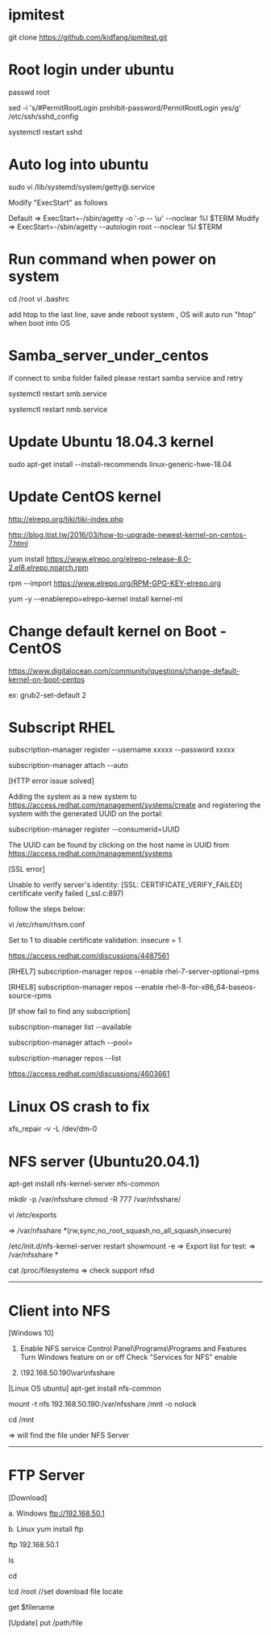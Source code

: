 # ipmitest
git clone https://github.com/kidfang/ipmitest.git

# Root login under ubuntu
passwd root

sed -i 's/#PermitRootLogin prohibit-password/PermitRootLogin yes/g' /etc/ssh/sshd_config

systemctl restart sshd 

# Auto log into ubuntu

sudo vi /lib/systemd/system/getty@.service

Modify "ExecStart" as follows

Default => ExecStart=-/sbin/agetty -o '-p -- \u' --noclear %I $TERM
Modify =>  ExecStart=-/sbin/agetty --autologin root --noclear %I $TERM

# Run command when power on system

cd /root
vi .bashrc

add htop to the last line, save ande reboot system , OS will auto run "htop" when boot into OS

# Samba_server_under_centos
if connect to smba folder failed please restart samba service and retry

systemctl restart smb.service

systemctl restart nmb.service

# Update Ubuntu 18.04.3 kernel
sudo apt-get install --install-recommends linux-generic-hwe-18.04

# Update CentOS kernel
http://elrepo.org/tiki/tiki-index.php

http://blog.itist.tw/2016/03/how-to-upgrade-newest-kernel-on-centos-7.html

yum install https://www.elrepo.org/elrepo-release-8.0-2.el8.elrepo.noarch.rpm

rpm --import https://www.elrepo.org/RPM-GPG-KEY-elrepo.org

yum -y --enablerepo=elrepo-kernel install kernel-ml

# Change default kernel on Boot - CentOS

https://www.digitalocean.com/community/questions/change-default-kernel-on-boot-centos

ex: grub2-set-default 2

# Subscript RHEL

subscription-manager register --username xxxxx --password xxxxx

subscription-manager attach --auto

[HTTP error issue solved]

Adding the system as a new system to https://access.redhat.com/management/systems/create and registering the system with the generated UUID on the portal:

subscription-manager register --consumerid=UUID

The UUID can be found by clicking on the host name in UUID from https://access.redhat.com/management/systems

[SSL error]

Unable to verify server's identity: [SSL: CERTIFICATE_VERIFY_FAILED] certificate verify failed (_ssl.c:897)

follow the steps below:

vi /etc/rhsm/rhsm.conf

Set to 1 to disable certificate validation:
insecure = 1

https://access.redhat.com/discussions/4487561

[RHEL7]
subscription-manager repos --enable rhel-7-server-optional-rpms

[RHEL8]
subscription-manager repos --enable rhel-8-for-x86_64-baseos-source-rpms

[If show fail to find any subscription]

subscription-manager list --available

subscription-manager attach --pool= <pool id>

subscription-manager repos --list

https://access.redhat.com/discussions/4603661

# Linux OS crash to fix

xfs_repair -v -L /dev/dm-0

# NFS server (Ubuntu20.04.1)

apt-get install nfs-kernel-server nfs-common

mkdir -p /var/nfsshare
chmod -R 777 /var/nfsshare/

vi  /etc/exports

=> /var/nfsshare    *(rw,sync,no_root_squash,no_all_squash,insecure)

/etc/init.d/nfs-kernel-server restart
showmount -e
=> Export list for test:
=> /var/nfsshare *

cat /proc/filesystems
=> check support nfsd

----------

# Client into NFS

[Windows 10]
1. Enable NFS service
Control Panel\Programs\Programs and Features
Turn Windows feature on or off
Check "Services for NFS" enable

2.    \\192.168.50.190\var\nfsshare

[Linux OS ubuntu]
apt-get install nfs-common

mount -t nfs 192.168.50.190:/var/nfsshare /mnt -o nolock

cd /mnt

=> will find the file under NFS Server

---------------

# FTP Server 

[Download]

a. Windows 
ftp://192.168.50.1

b. Linux
yum install ftp

ftp 192.168.50.1

ls

cd

lcd /root    //set download file locate

get $filename

[Update]
put /path/file
